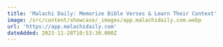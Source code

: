```yaml
---
title: 'Malachi Daily: Memorize Bible Verses & Learn Their Context'
image: /src/content/showcase/_images/app.malachidaily.com.webp
url: 'https://app.malachidaily.com'
dateAdded: 2023-11-28T10:53:30.000Z
---
```


